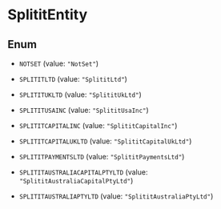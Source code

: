 
# SplititEntity

## Enum


* `NOTSET` (value: `"NotSet"`)

* `SPLITITLTD` (value: `"SplititLtd"`)

* `SPLITITUKLTD` (value: `"SplititUkLtd"`)

* `SPLITITUSAINC` (value: `"SplititUsaInc"`)

* `SPLITITCAPITALINC` (value: `"SplititCapitalInc"`)

* `SPLITITCAPITALUKLTD` (value: `"SplititCapitalUkLtd"`)

* `SPLITITPAYMENTSLTD` (value: `"SplititPaymentsLtd"`)

* `SPLITITAUSTRALIACAPITALPTYLTD` (value: `"SplititAustraliaCapitalPtyLtd"`)

* `SPLITITAUSTRALIAPTYLTD` (value: `"SplititAustraliaPtyLtd"`)



